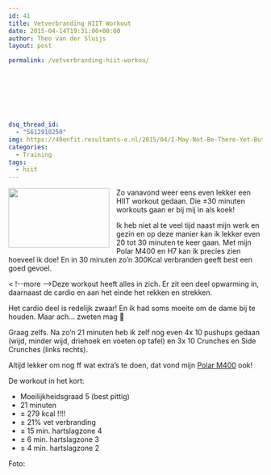 ```yaml
---
id: 41
title: Vetverbranding HIIT Workout
date: 2015-04-14T19:31:00+00:00
author: Theo van der Sluijs
layout: post

permalink: /vetverbranding-hiit-workou/








dsq_thread_id:
  - "5612918250"
img: https://40enfit.resultants-e.nl/2015/04/I-May-Not-Be-There-Yet-But-I-Am-Closer-Than-I-Was-Yesterday.jpg
categories:
  - Training
tags:
  - hiit
---
```

<a href="https://40enfit.resultants-e.nl/2015/04/I-May-Not-Be-There-Yet-But-I-Am-Closer-Than-I-Was-Yesterday.jpg" imageanchor="1" style="clear: left; float: left; margin-bottom: 1em; margin-right: 1em; text-align: center;"><img border="0" height="118" src="https://40enfit.resultants-e.nl/2015/04/I-May-Not-Be-There-Yet-But-I-Am-Closer-Than-I-Was-Yesterday.jpg" width="200" /></a>
  
Zo vanavond weer eens even lekker een HIIT workout gedaan. Die ±30 minuten workouts gaan er bij mij in als koek!

Ik heb niet al te veel tijd naast mijn werk en gezin en op deze manier kan ik lekker even 20 tot 30 minuten te keer gaan. Met mijn Polar M400 en H7 kan ik precies zien hoeveel ik doe! En in 30 minuten zo&#8217;n 300Kcal verbranden geeft best een goed gevoel.

< !--more -->Deze workout heeft alles in zich. Er zit een deel opwarming in, daarnaast de cardio en aan het einde het rekken en strekken.

<div>
</div>

Het cardio deel is redelijk zwaar! En ik had soms moeite om de dame bij te houden. Maar ach&#8230; zweten mag 🙂

Graag zelfs. Na zo&#8217;n 21 minuten heb ik zelf nog even 4x 10 pushups gedaan (wijd, minder wijd, driehoek en voeten op tafel) en 3x 10&nbsp;Crunches&nbsp;en Side Crunches (links rechts).

Altijd lekker om nog ff wat extra&#8217;s te doen, dat vond mijn&nbsp;<a href="http://www.athleteshop.nl/polar-m400-gps-sporthorloge-zonder-hartslagsensor-zwart" rel="nofollow" target="_blank">Polar M400</a>&nbsp;ook!

De workout in het kort:

  * Moeilijkheidsgraad 5 (best pittig)
  * 21 minuten
  * ± 279 kcal !!!!
  * ± 21% vet verbranding
  * ± 15 min. hartslagzone 4
  * ± 6 min. hartslagzone 3
  * ± 4 min. hartslagzone 2



Foto: